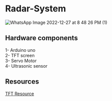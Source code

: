 # Radar-System

![WhatsApp Image 2022-12-27 at 8 48 26 PM (1)](https://user-images.githubusercontent.com/85059419/209716423-879df153-e02f-4ea8-a2c8-ed76d2e8af1d.jpeg)

## Hardware components 
1- Arduino uno </br>
2- TFT screen </br>
3- Servo Motor </br>
4- Ultrasonic sensor </br>

## Resources 
[TFT Resource](https://electropeak.com/learn/absolute-beginners-guide-to-tft-lcd-displays-by-arduino/)
